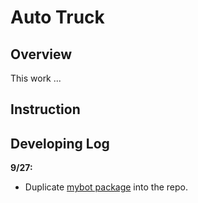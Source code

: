 # Auto Truck

## Overview

This work ...

## Instruction

## Developing Log

**9/27:**

* Duplicate [mybot package](https://github.com/xpharry/making_my_robot_in_gazebo.git) into the repo.

